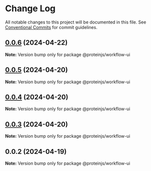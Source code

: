 # Change Log

All notable changes to this project will be documented in this file.
See [Conventional Commits](https://conventionalcommits.org) for commit guidelines.

## [0.0.6](https://github.com/proteinjs/workflow/compare/@proteinjs/workflow-ui@0.0.5...@proteinjs/workflow-ui@0.0.6) (2024-04-22)

**Note:** Version bump only for package @proteinjs/workflow-ui





## [0.0.5](https://github.com/proteinjs/workflow/compare/@proteinjs/workflow-ui@0.0.4...@proteinjs/workflow-ui@0.0.5) (2024-04-20)

**Note:** Version bump only for package @proteinjs/workflow-ui





## [0.0.4](https://github.com/proteinjs/workflow/compare/@proteinjs/workflow-ui@0.0.3...@proteinjs/workflow-ui@0.0.4) (2024-04-20)

**Note:** Version bump only for package @proteinjs/workflow-ui





## [0.0.3](https://github.com/proteinjs/workflow/compare/@proteinjs/workflow-ui@0.0.2...@proteinjs/workflow-ui@0.0.3) (2024-04-20)

**Note:** Version bump only for package @proteinjs/workflow-ui





## 0.0.2 (2024-04-19)

**Note:** Version bump only for package @proteinjs/workflow-ui
